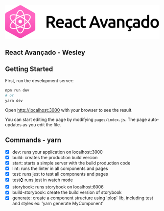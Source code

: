 ![Logo](https://github.com/wesleymoliveira/client-game-store/blob/main/public/img/logo-gh.svg)

## React Avançado - Wesley

## Getting Started

First, run the development server:

```bash
npm run dev
# or
yarn dev
```

Open [http://localhost:3000](http://localhost:3000) with your browser to see the result.

You can start editing the page by modifying `pages/index.js`. The page auto-updates as you edit the file.

## Commands - yarn

- [x] dev: runs your application on localhost:3000
- [x] build: creates the production build version
- [x] start: starts a simple server with the build production code
- [x] lint: runs the linter in all components and pages
- [x] test: runs jest to test all components and pages
- [x] test:watch: runs jest in watch mode
- [x] storybook: runs storybook on localhost:6006
- [x] build-storybook: create the build version of storybook
- [x] generate: create a component structure using 'plop' lib, including test and styles ex: 'yarn generate MyComponent'
